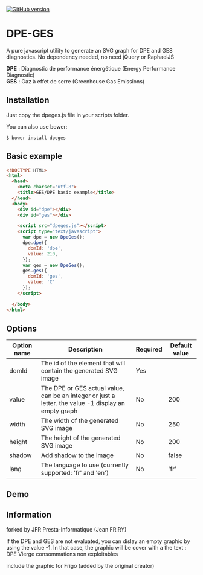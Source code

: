 [![GitHub version](https://badge.fury.io/gh/pascalz%2Fdpeges.svg)](https://badge.fury.io/gh/pascalz%2Fdpeges)

# DPE-GES

A pure javascript utility to generate an SVG graph for DPE and GES diagnostics.
No dependency needed, no need jQuery or RaphaelJS

**DPE** : Diagnostic de performance énergétique  (Energy Performance Diagnostic)  
**GES** : Gaz à effet de serre  (Greenhouse Gas Emissions)  

## Installation

Just copy the dpeges.js file in your scripts folder.

You can also use bower:
```
$ bower install dpeges
```

## Basic example

```html
<!DOCTYPE HTML>
<html>
  <head>
    <meta charset="utf-8">
    <title>GES/DPE basic example</title>
  </head>
  <body>
    <div id="dpe"></div>
    <div id="ges"></div>

    <script src="dpeges.js"></script>
    <script type="text/javascript">
      var dpe = new DpeGes();
      dpe.dpe({
        domId: 'dpe',
        value: 210,
      });
      var ges = new DpeGes();
      ges.ges({
        domId: 'ges',
        value: 'C'
      });
    </script>

  </body>
</html>
```

## Options

Option name   | Description                                                     | Required | Default value
------------- | --------------------------------------------------------------- | -------- | -------------
domId         | The id of the element that will contain the generated SVG image | Yes      |  
value         | The DPE or GES actual value, can be an integer or just a letter. the value -1 display an empty graph | No       | 200 
width         | The width of the generated SVG image                            | No       | 250 
height        | The height of the generated SVG image                           | No       | 200 
shadow        | Add shadow to the image                                         | No       | false 
lang          | The language to use (currently supported: 'fr' and 'en')        | No       | 'fr' 

## Demo

## Information
forked by JFR Presta-Informatique (Jean FRIRY)

If the DPE and GES are not evaluated, you can dislay an empty graphic by using the value -1. In that case, the graphic will be cover with a the text : 
DPE Vierge consommations non exploitables

include the graphic for Frigo (added by the original creator)
